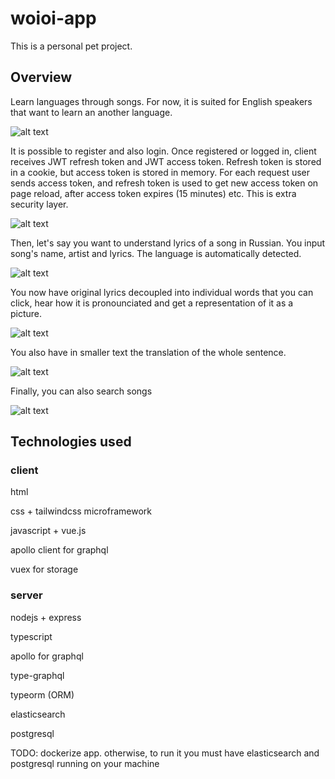 # woioi-app

This is a personal pet project.

## Overview

Learn languages through songs. For now, it is suited for English speakers that want to learn an another language.

![alt text](https://i.imgur.com/xuKQsZb.jpg)

It is possible to register and also login. Once registered or logged in, client receives JWT refresh token and JWT access token. Refresh token is stored in a cookie, but access token is stored in memory. For each request user sends access token, and refresh token is used to get new access token on page reload, after access token expires (15 minutes) etc. This is extra security layer.

![alt text](https://i.imgur.com/bJvbseM.jpg)

Then, let's say you want to understand lyrics of a song in Russian. You input song's name, artist and lyrics. The language is automatically detected.

![alt text](https://i.imgur.com/nMvzbvt.jpg)

You now have original lyrics decoupled into individual words that you can click, hear how it is pronounciated and get a representation of it as a picture.

![alt text](https://i.imgur.com/YFgDQyR.png)

You also have in smaller text the translation of the whole sentence.

![alt text](https://i.imgur.com/irlfJoi.png)

Finally, you can also search songs

![alt text](https://i.imgur.com/WC7ydMT.jpg)

## Technologies used
### client
html

css + tailwindcss microframework

javascript + vue.js

apollo client for graphql

vuex for storage

### server
nodejs + express

typescript

apollo for graphql

type-graphql

typeorm (ORM)

elasticsearch

postgresql

TODO:
dockerize app. otherwise, to run it you must have elasticsearch and postgresql running on your machine
